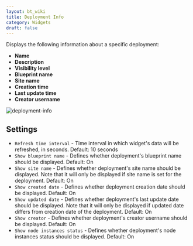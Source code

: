 ```yaml
---
layout: bt_wiki
title: Deployment Info
category: Widgets
draft: false
---
```

Displays the following information about a specific deployment:

* **Name**
* **Description**
* **Visibility level**
* **Blueprint name**
* **Site name**
* **Creation time**
* **Last update time**
* **Creator username**


![deployment-info]( /images/ui/widgets/deployment-info.png )


## Settings

* `Refresh time interval` - Time interval in which widget's data will be refreshed, in seconds. Default: 10 seconds
* `Show blueprint name` - Defines whether deployment's blueprint name should be displayed. Default: On
* `Show site name` - Defines whether deployment's site name should be displayed. Note that it will only be displayed if site name is set for the deployment. Default: On
* `Show created date` - Defines whether deployment creation date should be displayed. Default: On
* `Show updated date` - Defines whether deployment's last update date should be displayed. Note that it will only be displayed if updated date differs from creation date of the deployment.  Default: On
* `Show creator` - Defines whether deployment's creator username should be displayed. Default: On
* `Show node instances status` - Defines whether deployment's node instances status should be displayed. Default: On
